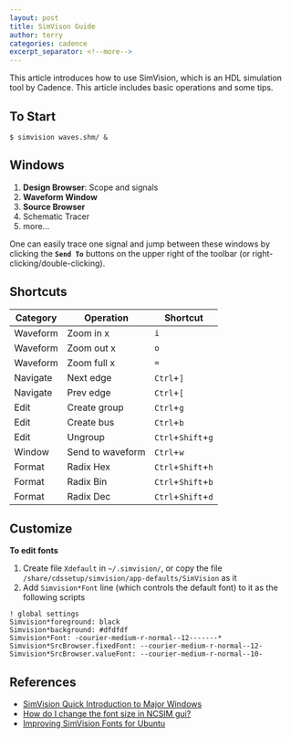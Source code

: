 ```yaml
---
layout: post
title: SimVison Guide
author: terry
categories: cadence
excerpt_separator: <!--more-->
---
```


This article introduces how to use SimVision, which is an HDL simulation tool by Cadence. This article includes basic operations and some tips.
<!--more-->

## To Start

```shell
$ simvision waves.shm/ &

```

## Windows

1. **Design Browser**: Scope and signals
2. **Waveform Window**
3. **Source Browser**
4. Schematic Tracer
5. more...

One can easily trace one signal and jump between these windows by clicking the **`Send To`** buttons on the upper right of the toolbar (or right-clicking/double-clicking).

## Shortcuts

| Category | Operation | Shortcut |
|----------|-----------|----------|
| Waveform | Zoom in x | `i` |
| Waveform | Zoom out x | `o` |
| Waveform | Zoom full x | `=` |
| Navigate | Next edge | `Ctrl`+`]` |
| Navigate | Prev edge | `Ctrl`+`[` |
| Edit     | Create group | `Ctrl`+`g` |
| Edit     | Create bus   | `Ctrl`+`b` |
| Edit     | Ungroup | `Ctrl`+`Shift`+`g` |
| Window | Send to waveform | `Ctrl`+`w` |
| Format | Radix Hex | `Ctrl`+`Shift`+`h` |
| Format | Radix Bin | `Ctrl`+`Shift`+`b` |
| Format | Radix Dec | `Ctrl`+`Shift`+`d` |

## Customize

**To edit fonts**
1. Create file `Xdefault` in `~/.simvision/`, or copy the file `/share/cdssetup/simvision/app-defaults/SimVision` as it
2. Add `Simvision*Font` line (which controls the default font) to it as the following scripts

```
! global settings 
Simvision*foreground: black 
Simvision*background: #dfdfdf 
Simvision*Font: -courier-medium-r-normal--12-------*
Simvision*SrcBrowser.fixedFont: --courier-medium-r-normal--12- 
Simvision*SrcBrowser.valueFont: --courier-medium-r-normal--10-
```

## References

* [SimVision Quick Introduction to Major Windows](https://www.youtube.com/watch?v=_TzFkAcOR5s)
* [How do I change the font size in NCSIM gui?](https://stackoverflow.com/questions/24055278/how-do-i-change-the-font-size-in-ncsim-guihttps://www.xilinx.com/html_docs/xilinx2019_2/vitis_doc/Chunk1252764274.html#ariaid-title21)
* [Improving SimVision Fonts for Ubuntu
](https://community.cadence.com/cadence_blogs_8/b/sd/posts/simvision-fonts-for-ubuntu)
